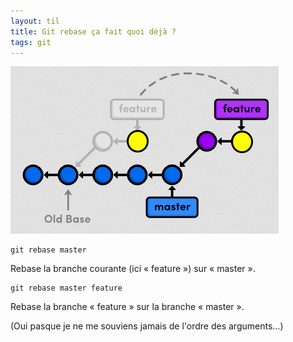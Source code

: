 ```yaml
---
layout: til
title: Git rebase ça fait quoi déjà ?
tags: git
---
```


![](/img/2013/git-rebase.png)

```
git rebase master
```

Rebase la branche courante (ici « feature ») sur « master ».

```
git rebase master feature
```

Rebase la branche « feature » sur la branche « master ».

(Oui pasque je ne me souviens jamais de l'ordre des arguments…)


